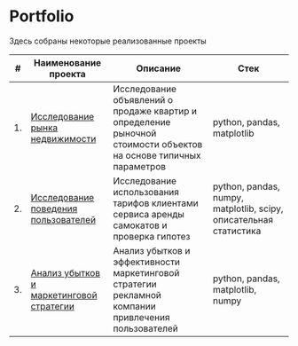 # Portfolio

Здесь собраны некоторые реализованные проекты

| #    | Наименование проекта                | Описание                                                     | Стек                                                         |
| ---- | ------------------------------------------------------------ | ------------------------------------------------------------ | ------------------------------------------------------------ |
| 1.   | [Исследование рынка недвижимости](https://github.com/xSPIRICx/Portfolio/tree/main/Real_estate_market) | Исследование объявлений о продаже квартир и определение рыночной стоимости объектов на основе типичных параметров | python, pandas, matplotlib       |
| 2.   | [Исследование поведения пользователей](https://github.com/xSPIRICx/Portfolio/tree/main/Scooter_rental) | Исследование использования тарифов клиентами сервиса аренды самокатов и проверка гипотез | python, pandas, numpy, matplotlib, scipy, описательная статистика |
| 3.   | [Анализ убытков и маркетинговой стратегии](https://github.com/xSPIRICx/Portfolio/tree/main/Entertainment_application) | Анализ убытков и эффективности маркетинговой стратегии рекламной компании привлечения пользователей | python, pandas, matplotlib, numpy|
